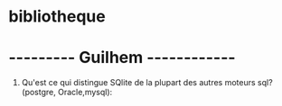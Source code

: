 # bibliotheque

# --------- Guilhem ------------
1. Qu'est ce qui distingue SQlite de la plupart des autres moteurs sql? (postgre, Oracle,mysql):


